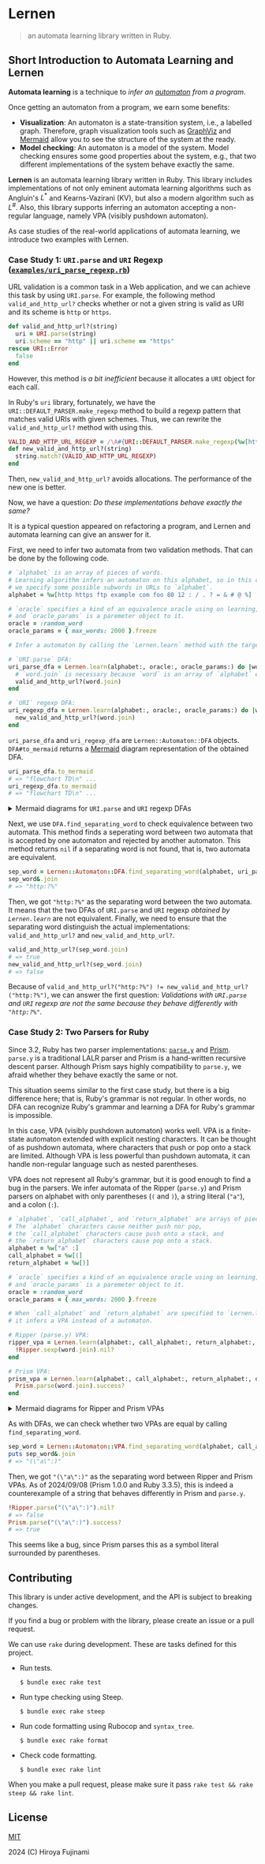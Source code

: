 # Lernen

> an automata learning library written in Ruby.

## Short Introduction to Automata Learning and Lernen

**Automata learning** is a technique to *infer an [automaton](https://en.wikipedia.org/wiki/Automata_theory) from a program*.

Once getting an automaton from a program, we earn some benefits:

- **Visualization**: An automaton is a state-transition system, i.e., a labelled graph.
    Therefore, graph visualization tools such as [GraphViz](https://graphviz.org) and [Mermaid](https://mermaid.js.org) allow you to see the structure of the system at the ready.
- **Model checking**: An automaton is a model of the system.
    Model checking ensures some good properties about the system, e.g., that two different implementations of the system behave exactly the same.

**Lernen** is an automata learning library written in Ruby.
This library includes implementations of not only eminent automata learning algorithms such as Angluin's $L^\ast$ and $\textrm{Kearns-Vazirani}$ ($\textrm{KV}$), but also a modern algorithm such as $L^\#$.
Also, this library supports inferring an automaton accepting a non-regular language, namely VPA (visibly pushdown automaton).

As case studies of the real-world applications of automata learning, we introduce two examples with Lernen.

### Case Study 1: `URI.parse` and `URI` Regexp ([`examples/uri_parse_regexp.rb`](./examples/uri_parse_regexp.rb))

URL validation is a common task in a Web application, and we can achieve this task by using `URI.parse`.
For example, the following method `valid_and_http_url?` checks whether or not a given string is valid as URI and its scheme is `http` or `https`.

```ruby
def valid_and_http_url?(string)
  uri = URI.parse(string)
  uri.scheme == "http" || uri.scheme == "https"
rescue URI::Error
  false
end
```

However, this method is *a bit inefficient* because it allocates a `URI` object for each call.

In Ruby's `uri` library, fortunately, we have the `URI::DEFAULT_PARSER.make_regexp` method to build a regexp pattern that matches valid URIs with given schemes.
Thus, we can rewrite the `valid_and_http_url?` method with using this.

```ruby
VALID_AND_HTTP_URL_REGEXP = /\A#{URI::DEFAULT_PARSER.make_regexp(%w[http https])}\z/
def new_valid_and_http_url?(string)
  string.match?(VALID_AND_HTTP_URL_REGEXP)
end
```

Then, `new_valid_and_http_url?` avoids allocations.
The performance of the new one is better.

Now, we have a question: *Do these implementations behave exactly the same?*

It is a typical question appeared on refactoring a program, and Lernen and automata learning can give an answer for it.

First, we need to infer two automata from two validation methods.
That can be done by the following code.

```ruby
# `alphabet` is an array of pieces of words.
# Learning algorithm infers an automaton on this alphabet, so in this case,
# we specify some possible subwords in URLs to `alphabet`.
alphabet = %w[http https ftp example com foo 80 12 : / . ? = & # @ %]

# `oracle` specifies a kind of an equivalence oracle using on learning,
# and `oracle_params` is a paremeter object to it.
oracle = :random_word
oracle_params = { max_words: 2000 }.freeze

# Infer a automaton by calling the `Lernen.learn` method with the target program.

# `URI.parse` DFA:
uri_parse_dfa = Lernen.learn(alphabet:, oracle:, oracle_params:) do |word|
  # `word.join` is necessary because `word` is an array of `alphabet` elements.
  valid_and_http_url?(word.join)
end

# `URI` regexp DFA:
uri_regexp_dfa = Lernen.learn(alphabet:, oracle:, oracle_params:) do |word|
  new_valid_and_http_url?(word.join)
end
```

`uri_parse_dfa` and `uri_regexp_dfa` are `Lernen::Automaton::DFA` objects.
`DFA#to_mermaid` returns a [Mermaid](https://mermaid.js.org) diagram representation of the obtained DFA.

```ruby
uri_parse_dfa.to_mermaid
# => "flowchart TD\n" ...
uri_regexp_dfa.to_mermaid
# => "flowchart TD\n" ...
```

<details>
  <summary>Mermaid diagrams for <code>URI.parse</code> and <code>URI</code> regexp DFAs</summary>

  #### `URI.parse` DFA

  ```mermaid
  flowchart TD
    0((0))
    1((1))
    2((2))
    3(((3)))
    4(((4)))
    5(((5)))
    6((6))
    7(((7)))

    0 -- "'http'" --> 1
    0 -- "'https'" --> 1
    0 -- "'ftp'" --> 2
    0 -- "'example'" --> 2
    0 -- "'com'" --> 2
    0 -- "'foo'" --> 2
    0 -- "'80'" --> 2
    0 -- "'12'" --> 2
    0 -- "':'" --> 2
    0 -- "'/'" --> 2
    0 -- "'.'" --> 2
    0 -- "'?'" --> 2
    0 -- "'='" --> 2
    0 -- "'&'" --> 2
    0 -- "'#'" --> 2
    0 -- "'@'" --> 2
    0 -- "'%'" --> 2
    1 -- "'http'" --> 2
    1 -- "'https'" --> 2
    1 -- "'ftp'" --> 2
    1 -- "'example'" --> 2
    1 -- "'com'" --> 2
    1 -- "'foo'" --> 2
    1 -- "'80'" --> 2
    1 -- "'12'" --> 2
    1 -- "':'" --> 3
    1 -- "'/'" --> 2
    1 -- "'.'" --> 2
    1 -- "'?'" --> 2
    1 -- "'='" --> 2
    1 -- "'&'" --> 2
    1 -- "'#'" --> 2
    1 -- "'@'" --> 2
    1 -- "'%'" --> 2
    2 -- "'http'" --> 2
    2 -- "'https'" --> 2
    2 -- "'ftp'" --> 2
    2 -- "'example'" --> 2
    2 -- "'com'" --> 2
    2 -- "'foo'" --> 2
    2 -- "'80'" --> 2
    2 -- "'12'" --> 2
    2 -- "':'" --> 2
    2 -- "'/'" --> 2
    2 -- "'.'" --> 2
    2 -- "'?'" --> 2
    2 -- "'='" --> 2
    2 -- "'&'" --> 2
    2 -- "'#'" --> 2
    2 -- "'@'" --> 2
    2 -- "'%'" --> 2
    3 -- "'http'" --> 3
    3 -- "'https'" --> 3
    3 -- "'ftp'" --> 3
    3 -- "'example'" --> 3
    3 -- "'com'" --> 3
    3 -- "'foo'" --> 3
    3 -- "'80'" --> 3
    3 -- "'12'" --> 3
    3 -- "':'" --> 3
    3 -- "'/'" --> 3
    3 -- "'.'" --> 3
    3 -- "'?'" --> 4
    3 -- "'='" --> 3
    3 -- "'&'" --> 3
    3 -- "'#'" --> 5
    3 -- "'@'" --> 3
    3 -- "'%'" --> 6
    4 -- "'http'" --> 4
    4 -- "'https'" --> 4
    4 -- "'ftp'" --> 4
    4 -- "'example'" --> 4
    4 -- "'com'" --> 4
    4 -- "'foo'" --> 4
    4 -- "'80'" --> 4
    4 -- "'12'" --> 4
    4 -- "':'" --> 4
    4 -- "'/'" --> 4
    4 -- "'.'" --> 4
    4 -- "'?'" --> 4
    4 -- "'='" --> 4
    4 -- "'&'" --> 4
    4 -- "'#'" --> 5
    4 -- "'@'" --> 4
    4 -- "'%'" --> 7
    5 -- "'http'" --> 5
    5 -- "'https'" --> 5
    5 -- "'ftp'" --> 5
    5 -- "'example'" --> 5
    5 -- "'com'" --> 5
    5 -- "'foo'" --> 5
    5 -- "'80'" --> 5
    5 -- "'12'" --> 5
    5 -- "':'" --> 5
    5 -- "'/'" --> 5
    5 -- "'.'" --> 5
    5 -- "'?'" --> 5
    5 -- "'='" --> 5
    5 -- "'&'" --> 5
    5 -- "'#'" --> 2
    5 -- "'@'" --> 5
    5 -- "'%'" --> 6
    6 -- "'http'" --> 2
    6 -- "'https'" --> 2
    6 -- "'ftp'" --> 2
    6 -- "'example'" --> 2
    6 -- "'com'" --> 2
    6 -- "'foo'" --> 2
    6 -- "'80'" --> 3
    6 -- "'12'" --> 3
    6 -- "':'" --> 2
    6 -- "'/'" --> 2
    6 -- "'.'" --> 2
    6 -- "'?'" --> 2
    6 -- "'='" --> 2
    6 -- "'&'" --> 2
    6 -- "'#'" --> 2
    6 -- "'@'" --> 2
    6 -- "'%'" --> 2
    7 -- "'http'" --> 2
    7 -- "'https'" --> 2
    7 -- "'ftp'" --> 4
    7 -- "'example'" --> 4
    7 -- "'com'" --> 4
    7 -- "'foo'" --> 4
    7 -- "'80'" --> 4
    7 -- "'12'" --> 4
    7 -- "':'" --> 3
    7 -- "'/'" --> 3
    7 -- "'.'" --> 3
    7 -- "'?'" --> 3
    7 -- "'='" --> 3
    7 -- "'&'" --> 3
    7 -- "'#'" --> 5
    7 -- "'@'" --> 3
    7 -- "'%'" --> 3
  ```

  #### `URI` regexp DFA

  ```mermaid
  flowchart TD
    0((0))
    1((1))
    2((2))
    3(((3)))
    4(((4)))

    0 -- "'http'" --> 1
    0 -- "'https'" --> 1
    0 -- "'ftp'" --> 2
    0 -- "'example'" --> 2
    0 -- "'com'" --> 2
    0 -- "'foo'" --> 2
    0 -- "'80'" --> 2
    0 -- "'12'" --> 2
    0 -- "':'" --> 2
    0 -- "'/'" --> 2
    0 -- "'.'" --> 2
    0 -- "'?'" --> 2
    0 -- "'='" --> 2
    0 -- "'&'" --> 2
    0 -- "'#'" --> 2
    0 -- "'@'" --> 2
    0 -- "'%'" --> 2
    1 -- "'http'" --> 2
    1 -- "'https'" --> 2
    1 -- "'ftp'" --> 2
    1 -- "'example'" --> 2
    1 -- "'com'" --> 2
    1 -- "'foo'" --> 2
    1 -- "'80'" --> 2
    1 -- "'12'" --> 2
    1 -- "':'" --> 3
    1 -- "'/'" --> 2
    1 -- "'.'" --> 2
    1 -- "'?'" --> 2
    1 -- "'='" --> 2
    1 -- "'&'" --> 2
    1 -- "'#'" --> 2
    1 -- "'@'" --> 2
    1 -- "'%'" --> 2
    2 -- "'http'" --> 2
    2 -- "'https'" --> 2
    2 -- "'ftp'" --> 2
    2 -- "'example'" --> 2
    2 -- "'com'" --> 2
    2 -- "'foo'" --> 2
    2 -- "'80'" --> 2
    2 -- "'12'" --> 2
    2 -- "':'" --> 2
    2 -- "'/'" --> 2
    2 -- "'.'" --> 2
    2 -- "'?'" --> 2
    2 -- "'='" --> 2
    2 -- "'&'" --> 2
    2 -- "'#'" --> 2
    2 -- "'@'" --> 2
    2 -- "'%'" --> 2
    3 -- "'http'" --> 3
    3 -- "'https'" --> 3
    3 -- "'ftp'" --> 3
    3 -- "'example'" --> 3
    3 -- "'com'" --> 3
    3 -- "'foo'" --> 3
    3 -- "'80'" --> 3
    3 -- "'12'" --> 3
    3 -- "':'" --> 3
    3 -- "'/'" --> 3
    3 -- "'.'" --> 3
    3 -- "'?'" --> 3
    3 -- "'='" --> 3
    3 -- "'&'" --> 3
    3 -- "'#'" --> 4
    3 -- "'@'" --> 3
    3 -- "'%'" --> 2
    4 -- "'http'" --> 4
    4 -- "'https'" --> 4
    4 -- "'ftp'" --> 4
    4 -- "'example'" --> 4
    4 -- "'com'" --> 4
    4 -- "'foo'" --> 4
    4 -- "'80'" --> 4
    4 -- "'12'" --> 4
    4 -- "':'" --> 4
    4 -- "'/'" --> 4
    4 -- "'.'" --> 4
    4 -- "'?'" --> 4
    4 -- "'='" --> 4
    4 -- "'&'" --> 4
    4 -- "'#'" --> 2
    4 -- "'@'" --> 4
    4 -- "'%'" --> 2
  ```

</details>

Next, we use `DFA.find_separating_word` to check equivalence between two automata.
This method finds a seperating word between two automata that is accepted by one automaton and rejected by another automaton.
This method returns `nil` if a separating word is not found, that is, two automata are equivalent.

```ruby
sep_word = Lernen::Automaton::DFA.find_separating_word(alphabet, uri_parse_dfa, uri_regexp_dfa)
sep_word&.join
# => "http:?%"
```

Then, we got `"http:?%"` as the separating word between the two automata.
It means that the two DFAs of `URI.parse` and `URI` regexp *obtained by `Lernen.learn`* are not equivalent.
Finally, we need to ensure that the separating word distinguish the actual implementations: `valid_and_http_url?` and `new_valid_and_http_url?`.

```ruby
valid_and_http_url?(sep_word.join)
# => true
new_valid_and_http_url?(sep_word.join)
# => false
```

Because of `valid_and_http_url?("http:?%") != new_valid_and_http_url?("http:?%")`, we can answer the first question:
*Validations with `URI.parse` and `URI` regexp are not the same because they behave differently with `"http:?%"`.*

### Case Study 2: Two Parsers for Ruby

Since 3.2, Ruby has two parser implementations: [`parse.y`](https://github.com/ruby/ruby/blob/master/parse.y) and [Prism](https://github.com/ruby/prism).
`parse.y` is a traditional LALR parser and Prism is a hand-written recursive descent parser.
Although Prism says highly compatibility to `parse.y`, we afraid whether they behave exactly the same or not.

This situation seems similar to the first case study, but there is a big difference here; that is, Ruby's grammar is not regular.
In other words, no DFA can recognize Ruby's grammar and learning a DFA for Ruby's grammar is impossible.

In this case, VPA (visibly pushdown automaton) works well.
VPA is a finite-state automaton extended with explicit nesting characters.
It can be thought of as pushdown automata, where characters that push or pop onto a stack are limited.
Although VPA is less powerful than pushdown automata, it can handle non-regular language such as nested parentheses.

VPA does not represent all Ruby's grammar, but it is good enough to find a bug in the parsers.
We infer automata of the Ripper (`parse.y`) and Prism parsers on alphabet with only parentheses (`(` and `)`), a string literal (`"a"`), and a colon (`:`).

```ruby
# `alphabet`, `call_alphabet`, and `return_alphabet` are arrays of pieces of words.
# The `alphabet` characters cause neither push nor pop,
# the `call_alphabet` characters cause push onto a stack, and
# the `return_alphabet` characters cause pop onto a stack.
alphabet = %w["a" :]
call_alphabet = %w[(]
return_alphabet = %w[)]

# `oracle` specifies a kind of an equivalence oracle using on learning,
# and `oracle_params` is a paremeter object to it.
oracle = :random_word
oracle_params = { max_words: 2000 }.freeze

# When `call_alphabet` and `return_alphabet` are specified to `Lernen.learn`,
# it infers a VPA instead of a automaton.

# Ripper (parse.y) VPA:
ripper_vpa = Lernen.learn(alphabet:, call_alphabet:, return_alphabet:, oracle:, oracle_params:, random:) do |word|
  !Ripper.sexp(word.join).nil?
end

# Prism VPA:
prism_vpa = Lernen.learn(alphabet:, call_alphabet:, return_alphabet:, oracle:, oracle_params:, random:) do |word|
  Prism.parse(word.join).success?
end
```

<details>
  <summary>Mermaid diagrams for Ripper and Prism VPAs</summary>

  #### Ripper VPA

  ```mermaid
  flowchart TD
    0(((0)))
    1(((1)))
    2(((2)))
    4((4))
    5((5))
    6((6))
    7((7))

    0 -- "'#34;a#34;'" --> 1
    0 -- "':'" --> 4
    1 -- "'#34;a#34;'" --> 1
    1 -- "':'" --> 5
    2 -- "':'" --> 5
    4 -- "'#34;a#34;'" --> 2
    5 -- "'#34;a#34;'" --> 6
    5 -- "':'" --> 7
    6 -- "'#34;a#34;'" --> 6

    0 -- "')'/(0,'(')" --> 2
    0 -- "')'/(5,'(')" --> 6
    0 -- "')'/(7,'(')" --> 2
    1 -- "')'/(0,'(')" --> 2
    1 -- "')'/(5,'(')" --> 6
    1 -- "')'/(7,'(')" --> 2
    2 -- "')'/(0,'(')" --> 2
    2 -- "')'/(5,'(')" --> 6
    2 -- "')'/(7,'(')" --> 2
    6 -- "')'/(7,'(')" --> 2
  ```

  #### Prism VPA

  ```mermaid
  flowchart TD
    0(((0)))
    1(((1)))
    2(((2)))
    4((4))
    5(((5)))
    6((6))
    7((7))
    8((8))

    0 -- "'#34;a#34;'" --> 1
    0 -- "':'" --> 4
    1 -- "'#34;a#34;'" --> 5
    1 -- "':'" --> 6
    2 -- "':'" --> 7
    4 -- "'#34;a#34;'" --> 2
    5 -- "'#34;a#34;'" --> 5
    5 -- "':'" --> 7
    6 -- "':'" --> 8
    7 -- "':'" --> 8

    0 -- "')'/(0,'(')" --> 2
    0 -- "')'/(8,'(')" --> 2
    1 -- "')'/(0,'(')" --> 2
    1 -- "')'/(8,'(')" --> 2
    2 -- "')'/(0,'(')" --> 2
    2 -- "')'/(8,'(')" --> 2
    5 -- "')'/(0,'(')" --> 2
    5 -- "')'/(8,'(')" --> 2
    6 -- "')'/(0,'(')" --> 2
  ```

</details>

As with DFAs, we can check whether two VPAs are equal by calling `find_separating_word`.

```ruby
sep_word = Lernen::Automaton::VPA.find_separating_word(alphabet, call_alphabet, return_alphabet, ripper_vpa, prism_vpa)
puts sep_word&.join
# => "(\"a\":)"
```

Then, we got `"(\"a\":)"` as the separating word between Ripper and Prism VPAs.
As of 2024/09/08 (Prism 1.0.0 and Ruby 3.3.5), this is indeed a counterexample of a string that behaves differently in Prism and `parse.y`.

```ruby
!Ripper.parse("(\"a\":)").nil?
# => false
Prism.parse("(\"a\":)").success?
# => true
```

This seems like a bug, since Prism parses this as a symbol literal surrounded by parentheses.

## Contributing

This library is under active development, and the API is subject to breaking changes.

If you find a bug or problem with the library, please create an issue or a pull request.

We can use `rake` during development.
These are tasks defined for this project.

- Run tests.

  ```console
  $ bundle exec rake test
  ```

- Run type checking using Steep.

  ```console
  $ bundle exec rake steep
  ```

- Run code formatting using Rubocop and `syntax_tree`.

  ```console
  $ bundle exec rake format
  ```

- Check code formatting.
  
  ```
  $ bundle exec rake lint
  ```

When you make a pull request, please make sure it pass `rake test && rake steep && rake lint`.

## License

[MIT](https://opensource.org/license/MIT)

2024 (C) Hiroya Fujinami
